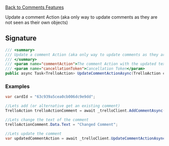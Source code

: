 [Back to Comments Features](TrelloClient#comments-features)

Update a comment Action (aka only way to update comments as they are not seen as their own objects)

## Signature
```cs
/// <summary>
/// Update a comment Action (aka only way to update comments as they are not seen as their own objects)
/// </summary>
/// <param name="commentAction">The comment Action with the updated text</param>
/// <param name="cancellationToken">Cancellation Token</param>
public async Task<TrelloAction> UpdateCommentActionAsync(TrelloAction commentAction, CancellationToken cancellationToken = default) {...}
```
### Examples

```cs
var cardId = "63c939a5cea0cb006dc9e9dd";

//Lets add (or alternative get an existing comment)
TrelloAction trelloActionComment = await _trelloClient.AddCommentAsync(cardId, new Comment("Hello World"));

//Lets change the text of the comment
trelloActionComment.Data.Text = "Changed Comment";

//Lets update the comment
var updatedCommentAction = await _trelloClient.UpdateCommentActionAsync(trelloActionComment);
```